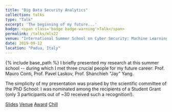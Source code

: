 ```yaml
---
title: "Big Data Security Analytics"
collection: talks
type: "Talk"
excerpt: 'The beginning of my future...'
badge: <span class='badge badge-warning'>Talk</span> 
permalink: /talks/mls22
venue: "International Summer School on Cyber Security: Machine Learning and Security"
date: 2019-09-12
location: "Padua, Italy"
---
```

{% include base_path %} 
I briefly presented my research at this summer school -- during which I met three crucial people for my future career: Prof. Mauro Conti, Prof. Pavel Laskov, Prof. Shanchieh "Jay" Yang.


The simplicity of my presentation was praised by the scientific committee of the PhD School: I was nominated among the recipients of a Student Grant (only 3 participants out of ~30 received such a recognition!).

<a class="btn btn-outline-primary my-1 mr-1 btn-sm" href="{{ base_path }}/files/talks/mls19" target="_blank" rel="noopener">Slides</a>
<a class="btn btn-outline-primary my-1 mr-1 btn-sm" href="https://spritz.math.unipd.it/events/2019/PIU2019/PagesOutput/MLS/index.html" target="_blank" rel="noopener">Venue</a>
<a class="btn btn-outline-primary my-1 mr-1 btn-sm" href="{{ base_path }}/talks/images/mls19_award.jpg" target="_blank" rel="noopener">Award</a>
<a class="btn btn-outline-primary my-1 mr-1 btn-sm" href="{{ base_path }}/talks/images/mls19_chill.jpg" target="_blank" rel="noopener">Chill</a>
